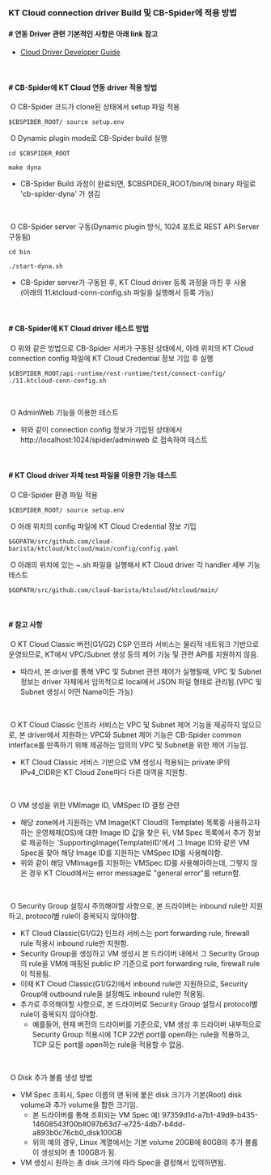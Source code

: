 ### KT Cloud connection driver Build 및 CB-Spider에 적용 방법

#### # 연동 Driver 관련 기본적인 사항은 아래 link 참고

   - [Cloud Driver Developer Guide](https://github.com/cloud-barista/cb-spider/wiki/Cloud-Driver-Developer-Guide) 
<p><br>

#### # CB-Spider에 KT Cloud 연동 driver 적용 방법

​	O CB-Spider 코드가 clone된 상태에서 setup 파일 적용
```
$CBSPIDER_ROOT/ source setup.env
```

​	O Dynamic plugin mode로 CB-Spider build 실행

```
cd $CBSPIDER_ROOT

make dyna

```
   - CB-Spider Build 과정이 완료되면, $CBSPIDER_ROOT/bin/에 binary 파일로 'cb-spider-dyna' 가 생김 

<p><br>

​	O CB-Spider server 구동(Dynamic plugin 방식, 1024 포트로 REST API Server 구동됨)

```
cd bin

./start-dyna.sh
```

   - CB-Spider server가 구동된 후, KT Cloud driver 등록 과정을 마친 후 사용<BR>
     (아래의 11.ktcloud-conn-config.sh 파일을 실행해서 등록 가능)

<p><br>

#### # CB-Spider에 KT Cloud driver 테스트 방법

​	O 위와 같은 방법으로 CB-Spider 서버가 구동된 상태에서, 아래 위치의 KT Cloud connection config 파일에 KT Cloud Credential 정보 기입 후 실행<BR>
```
$CBSPIDER_ROOT/api-runtime/rest-runtime/test/connect-config/ ./11.ktcloud-conn-config.sh
```

<p><br>

​	O AdminWeb 기능을 이용한 테스트

   - 위와 같이 connection config 정보가 기입된 상태에서 http://localhost:1024/spider/adminweb 로 접속하여 테스트

<p><br>

#### # KT Cloud driver 자체 test 파일을 이용한 기능 테스트

​	O CB-Spider 환경 파일 적용
```
$CBSPIDER_ROOT/ source setup.env
```

​	O 아래 위치의 config 파일에 KT Cloud Credential 정보 기입
```
$GOPATH/src/github.com/cloud-barista/ktcloud/ktcloud/main/config/config.yaml
```

​	O 아래의 위치에 있는 ~.sh 파일을 실행해서 KT Cloud driver 각 handler 세부 기능 테스트 
```
$GOPATH/src/github.com/cloud-barista/ktcloud/ktcloud/main/
```
<p><br>

#### # 참고 사항
​	O KT Cloud Classic 버전(G1/G2) CSP 인프라 서비스는 물리적 네트워크 기반으로 운영되므로, KT에서 VPC/Subnet 생성 등의 제어 기능 및 관련 API를 지원하지 않음.
   - 따라서, 본 driver를 통해 VPC 및 Subnet 관련 제어가 실행될때, VPC 및 Subnet 정보는 driver 자체에서 임의적으로 local에서 JSON 파일 형태로 관리됨.(VPC 및 Subnet 생성시 어떤 Name이든 가능)
<p><br>

​	O  KT Cloud Classic 인프라 서비스는 VPC 및 Subnet 제어 기능을 제공하지 않으므로, 본 driver에서 지원하는 VPC와 Subnet 제어 기능은 CB-Spider common interface를 만족하기 위해 제공하는 임의의 VPC 및 Subnet을 위한 제어 기능임.
   - KT Cloud Classic 서비스 기반으로 VM 생성시 적용되는 private IP의 IPv4_CIDR은 KT Cloud Zone마다 다른 대역을 지원함.
<p><br>

​	O VM 생성을 위한 VMImage ID, VMSpec ID 결정 관련
   - 해당 zone에서 지원하는 VM Image(KT Cloud의 Template) 목록중 사용하고자 하는 운영체제(OS)에 대한 Image ID 값을 찾은 뒤, VM Spec 목록에서 추가 정보로 제공하는 'SupportingImage(Template)ID'에서 그 Image ID와 같은 VM Spec을 찾아 해당 Image ID를 지원하는 VMSpec ID를 사용해야함.
   - 위와 같이 해당 VMImage를 지원하는 VMSpec ID를 사용해야하는데, 그렇지 않은 경우 KT Cloud에서는 error message로 "general error"를 return함.
<p><br>

​	O Security Group 설정시 주의해야할 사항으로, 본 드라이버는 inbound rule만 지원하고, protocol별 rule이 중복되지 않아야함.
   - KT Cloud Classic(G1/G2) 인프라 서비스는 port forwarding rule, firewall rule 적용시 inbound rule만 지원함.
   - Security Group을 생성하고 VM 생성시 본 드라이버 내에서 그 Security Group의 rule을 VM에 매핑된 public IP 기준으로 port forwarding rule, firewall rule이 적용됨.
   - 이때 KT Cloud Classic(G1/G2)에서 inbound rule만 지원하므로, Security Group에 outbound rule을 설정해도 inbound rule만 적용됨.
   - 추가로 주의해야할 사항으로, 본 드라이버로 Security Group 설정시 protocol별 rule이 중복되지 않아야함.
     - 예를들어, 현재 버전의 드라이버를 기준으로, VM 생성 후 드라이버 내부적으로 Security Group 적용시에 TCP 22번 port를 open하는 rule을 적용하고, TCP 모든 port를 open하는 rule을 적용할 수 없음.
<p><br>

​	O Disk 추가 볼륨 생성 방법
   - VM Spec 조회시, Spec 이름의 맨 뒤에 붙은 disk 크기가 기본(Root) disk volume과 추가 volume을 합한 크기임.
      - 본 드라이버를 통해 조회되는 VM Spec 예) 97359d1d-a7b1-49d9-b435-14608543f00b#097b63d7-e725-4db7-b4dd-a893b0c76cb0_disk100GB
      - 위의 예의 경우, Linux 계열에서는 기본 volume 20GB에 80GB의 추가 볼륨이 생성되어 총 100GB가 됨.
   - VM 생성시 원하는 총 disk 크기에 따라 Spec을 결정해서 입력하면됨.
<p><br>
